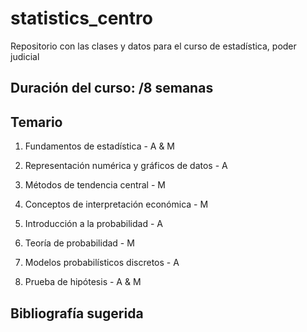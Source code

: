 # statistics_centro
Repositorio con las clases y datos para el curso de estadística, poder judicial


## Duración del curso: /8 semanas


## Temario

1. Fundamentos de estadística - A & M

2. Representación numérica y gráficos de datos - A

3. Métodos de tendencia central - M

4. Conceptos de interpretación económica - M

5. Introducción a la probabilidad  - A

6. Teoría de probabilidad - M

7. Modelos probabilísticos discretos - A

8. Prueba de hipótesis - A & M


## Bibliografía sugerida





